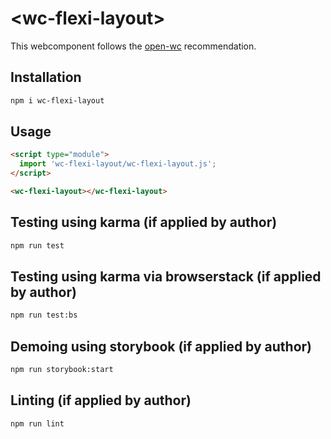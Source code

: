 # \<wc-flexi-layout>

This webcomponent follows the [open-wc](https://github.com/open-wc/open-wc) recommendation.

## Installation
```bash
npm i wc-flexi-layout
```

## Usage
```html
<script type="module">
  import 'wc-flexi-layout/wc-flexi-layout.js';
</script>

<wc-flexi-layout></wc-flexi-layout>
```

## Testing using karma (if applied by author)
```bash
npm run test
```

## Testing using karma via browserstack (if applied by author)
```bash
npm run test:bs
```

## Demoing using storybook (if applied by author)
```bash
npm run storybook:start
```

## Linting (if applied by author)
```bash
npm run lint
```
